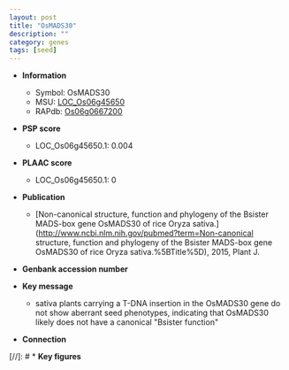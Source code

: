 ```yaml
---
layout: post
title: "OsMADS30"
description: ""
category: genes
tags: [seed]
---
```


* **Information**  
    + Symbol: OsMADS30  
    + MSU: [LOC_Os06g45650](http://rice.plantbiology.msu.edu/cgi-bin/ORF_infopage.cgi?orf=LOC_Os06g45650)  
    + RAPdb: [Os06g0667200](http://rapdb.dna.affrc.go.jp/viewer/gbrowse_details/irgsp1?name=Os06g0667200)  

* **PSP score**  
    + LOC_Os06g45650.1: 0.004 

* **PLAAC score**  
    + LOC_Os06g45650.1: 0 

* **Publication**  
    + [Non-canonical structure, function and phylogeny of the Bsister MADS-box gene OsMADS30 of rice Oryza sativa.](http://www.ncbi.nlm.nih.gov/pubmed?term=Non-canonical structure, function and phylogeny of the Bsister MADS-box gene OsMADS30 of rice Oryza sativa.%5BTitle%5D), 2015, Plant J.

* **Genbank accession number**  

* **Key message**  
    + sativa plants carrying a T-DNA insertion in the OsMADS30 gene do not show aberrant seed phenotypes, indicating that OsMADS30 likely does not have a canonical &quot;Bsister function&quot;

* **Connection**  

[//]: # * **Key figures**  


